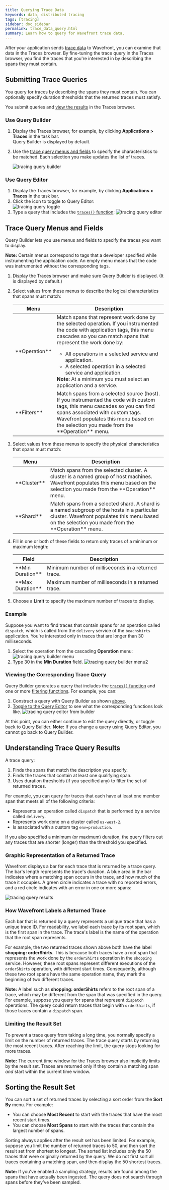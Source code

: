 ```yaml
---
title: Querying Trace Data
keywords: data, distributed tracing
tags: [tracing]
sidebar: doc_sidebar
permalink: trace_data_query.html
summary: Learn how to query for Wavefront trace data.
---
```


After your application sends [trace data](tracing_basics.html#wavefront_trace_data) to Wavefront, you can examine that data in the Traces browser. By fine-tuning the trace query in the Traces browser, you find the traces that you're interested in by describing the spans they must contain.

## Submitting Trace Queries

You query for traces by describing the spans they must contain. You can optionally specify duration thresholds that the returned traces must satisfy. 

You submit queries and [view the results](#understanding-trace-query-results) in the Traces browser. 


### Use Query Builder

1. Display the Traces browser, for example, by clicking **Applications > Traces** in the task bar. <br> Query Builder is displayed by default.
2. Use the [trace query menus and fields](#trace-query-menus-and-fields) to specify the characteristics to be matched. Each selection you make updates the list of traces.

    ![tracing query builder](images/tracing_query_builder.png)

### Use Query Editor 

1. Display the Traces browser, for example, by clicking **Applications > Traces** in the task bar.
2. Click the icon to toggle to Query Editor:  
    ![tracing query toggle](images/tracing_query_toggle.png)
3. Type a query that includes the [`traces()` function](traces_function.html): <!---and take advantage of syntax completion for selecting tags and their values.---> 
    ![tracing query editor](images/tracing_query_editor_populated.png) 

## Trace Query Menus and Fields

Query Builder lets you use menus and fields to specify the traces you want to display. 

**Note:** Certain menus correspond to tags that a developer specified while instrumenting the application code. An empty menu means that the code was instrumented without the corresponding tags.

1. Display the Traces browser and make sure Query Builder is displayed. (It is displayed by default.)
2. Select values from these menus to describe the logical characteristics that spans must match: 
    <table style="width: 100%">
    <colgroup>
    <col width="20%"/>
    <col width="80%"/>
    </colgroup>
    <thead>
    <tr><th>Menu</th><th>Description</th></tr>
    </thead>
    <tbody>
    <tr>
    <td markdown="span">**Operation**</td>
    <td>Match spans that represent work done by the selected operation. If you instrumented the code with application tags, this menu cascades so you can match spans that represent the work done by:
      <ul>
      <!---<li> All operations in all services in a selected application.</li>--->
      <li> All operations in a selected service and application.</li>
      <li> A selected operation in a selected service and application.</li>
      </ul>
      <strong>Note:</strong> At a minimum you must select an application and a service.
    </td>
    </tr>
    <tr>
    <td markdown="span">**Filters**</td>
    <td markdown="span">Match spans from a selected source (host). If you instrumented the code with custom tags, this menu cascades so you can find spans associated with custom tags. Wavefront populates this menu based on the selection you made from the **Operation** menu.</td>
    </tr>
    </tbody>
    </table>

2. Select values from these menus to specify the physical characteristics that spans must match:
    <table style="width: 100%">
    <colgroup>
    <col width="20%"/>
    <col width="80%"/>
    </colgroup>
    <thead>
    <tr><th>Menu</th><th>Description</th></tr>
    </thead>
    <tbody>
    <tr>
    <td markdown="span">**Cluster**</td>
    <td markdown="span">Match spans from the selected cluster. A cluster is a named group of host machines. Wavefront populates this menu based on the selection you made from the **Operation** menu.</td>
    </tr>
    <tr>
    <td markdown="span">**Shard**</td>
    <td markdown="span">Match spans from a selected shard. A shard is a named subgroup of the hosts in a particular cluster. Wavefront populates this menu based on the selection you made from the **Operation** menu.</td>
    </tr>
    </tbody>
    </table>
    
3. Fill in one or both of these fields to return only traces of a minimum or maximum length:  
    <table style="width: 100%">
    <colgroup>
    <col width="20%"/>
    <col width="80%"/>
    </colgroup>
    <thead>
    <tr><th>Field</th><th>Description</th></tr>
    </thead>
    <tbody>
    <tr>
    <td markdown="span">**Min Duration**</td>
    <td markdown="span">Minimum number of milliseconds in a returned trace.</td>
    </tr>
    <tr>
    <td markdown="span">**Max Duration**</td>
    <td markdown="span">Maximum number of milliseconds in a returned trace.</td>
    </tr>
    </tbody>
    </table>
    
4. Choose a **Limit** to specify the maximum number of traces to display. 

### Example

Suppose you want to find traces that contain spans for an operation called `dispatch`, which is called from the `delivery` service of the `beachshirts` application. You're interested only in traces that are longer than 30 milliseconds.  

1. Select the operation from the cascading **Operation** menu:
    ![tracing query builder menu](images/tracing_query_builder_menu.png)
2. Type 30 in the **Min Duration** field.
    ![tracing query builder menu2](images/tracing_query_builder_menu2.png) 

### Viewing the Corresponding Trace Query

Query Builder generates a query that includes the [`traces()` function](traces_function.html) and one or more [filtering functions](traces_function.html#filtering-functions). For example, you can: 

1. Construct a query with Query Builder as shown [above](#example).
2. [Toggle to the Query Editor](#use-query-editor) to see what the corresponding functions look like. 
    ![tracing query editor from builder](images/tracing_query_editor_from_builder.png)

At this point, you can either continue to edit the query directly, or toggle back to Query Builder. **Note:** If you change a query using Query Editor, you cannot go back to Query Builder.

## Understanding Trace Query Results

A trace query:
1. Finds the spans that match the description you specify.
2. Finds the traces that contain at least one qualifying span.
3. Uses duration thresholds (if you specified any) to filter the set of returned traces.  

For example, you can query for traces that each have at least one member span that meets all of the following criteria: 
* Represents an operation called `dispatch` that is performed by a service called `delivery`.
* Represents work done on a cluster called `us-west-2`.
* Is associated with a custom tag `env=production`.

If you also specified a minimum (or maximum) duration, the query filters out any traces that are shorter (longer) than the threshold you specified.

### Graphic Representation of a Returned Trace

Wavefront displays a bar for each trace that is returned by a trace query. The bar's length represents the trace's duration. A blue area in the bar indicates where a matching span occurs in the trace, and how much of the trace it occupies. A green circle indicates a trace with no reported errors, and a red circle indicates with an error in one or more spans:

![tracing query results](images/tracing_query_results.png)

### How Wavefront Labels a Returned Trace
<!--- UPDATE to match GRAPHIC --->
Each bar that is returned by a query represents a unique trace that has a unique trace ID. For readability, we label each trace by its root span, which is the first span in the trace. The trace's label is the name of the operation that the root span represents.

For example, the two returned traces shown above both have the label **shopping: orderShirts**. This is because both traces have a root span
that represents the work done by the `orderShirts` operation in the `shopping` service. However, these root spans represent different executions of the `orderShirts` operation, with different start times. Consequently, although these two root spans have the same operation name, they mark the beginning of two different traces.

**Note:** A label such as **shopping: orderShirts** refers to the root span of a trace, which may be different from the span that was specified in the query. For example, suppose you query for spans that represent `dispatch` operations. The query could return traces that begin with `orderShirts`, if those traces contain a `dispatch` span. 

### Limiting the Result Set

To prevent a trace query from taking a long time, you normally specify a limit on the number of returned traces. The trace query starts by returning the most recent traces.  After reaching the limit, the query stops looking for more traces. 

**Note:** The current time window for the Traces browser also implicitly limits by the result set. Traces are returned only if they contain a matching span _and_ start within the current time window.




## Sorting the Result Set

You can sort a set of returned traces by selecting a sort order from the **Sort By** menu. For example: 
* You can choose **Most Recent** to start with the traces that have the most recent start times.
* You can choose **Most Spans** to start with the traces that contain the largest number of spans.

Sorting always applies after the result set has been limited. For example, suppose you limit the number of returned traces to 50, and then sort the result set from shortest to longest. The sorted list includes only the 50 traces that were originally returned by the query. We do not first sort all traces containing a matching span, and then display the 50 shortest traces.
 
**Note:** If you've enabled a sampling strategy, results are found among the spans that have actually been ingested. The query does not search through spans before they’ve been sampled.


<!---
<table>
<colgroup>
<col width="18%"/>
<col width="50%"/>
<col width="32%"/>
</colgroup>
<thead>
<tr><th>Menu</th><th>Description</th><th>Example</th></tr>
</thead>
<tbody>
<tr>
<td markdown="span"> </td>
<td markdown="span"> </td>
<td markdown="span"> </td>
</tr>
</tbody>
</table>

<table style="width: 100%">
<colgroup>
<col width="30%"/>
<col width="70%"/>
</colgroup>
<thead>
<tr><th>Menu</th><th>Start With the Traces That Have</th></tr>
</thead>
<tbody>
<tr>
<td markdown="span">**Most Recent**</td>
<td markdown="span">The most recent start times.</td>
</tr>
<tr>
<td markdown="span">**Longest First**</td>
<td markdown="span">The longest overall duration.</td>
</tr>
<tr>
<td markdown="span">**Shortest First**</td>
<td markdown="span">The shortest overall duration.</td>
</tr>
<tr>
<td markdown="span">**Most Spans**</td>
<td markdown="span">The largest number of spans.</td>
</tr>
<tr>
<td markdown="span">**Least Spans**</td>
<td markdown="span">The smallest number of spans.</td>
</tr>
</tbody>
</table>

--->
